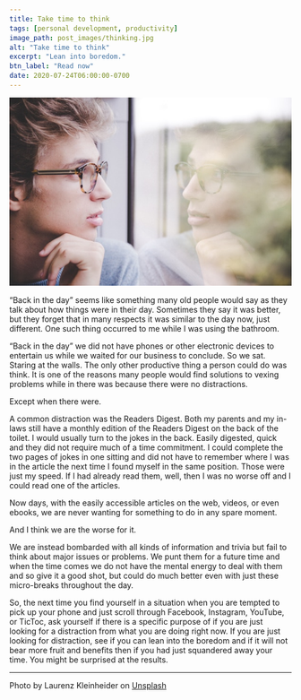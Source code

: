 ```yaml
---
title: Take time to think
tags: [personal development, productivity]
image_path: post_images/thinking.jpg
alt: "Take time to think"
excerpt: "Lean into boredom."
btn_label: "Read now"
date: 2020-07-24T06:00:00-0700
---
```

![thinking][image]

“Back in the day” seems like something many old people would say as they talk about how things were in their day. Sometimes they say it was better, but they forget that in many respects it was similar to the day now, just different. One such thing occurred to me while I was using the bathroom.

“Back in the day” we did not have phones or other electronic devices to entertain us while we waited for our business to conclude. So we sat. Staring at the walls. The only other productive thing a person could do was think. It is one of the reasons many people would find solutions to vexing problems while in there was because there were no distractions. 

Except when there were.

A common distraction was the Readers Digest. Both my parents and my in-laws still have a monthly edition of the Readers Digest on the back of the toilet. I would usually turn to the jokes in the back. Easily digested, quick and they did not require much of a time commitment. I could complete the two pages of jokes in one sitting and did not have to remember where I was in the article the next time I found myself in the same position. Those were just my speed. If I had already read them, well, then I was no worse off and I could read one of the articles.

Now days, with the easily accessible articles on the web, videos, or even ebooks, we are never wanting for something to do in any spare moment.

And I think we are the worse for it.

We are instead bombarded with all kinds of information and trivia but fail to think about major issues or problems. We punt them for a future time and when the time comes we do not have the mental energy to deal with them and so give it a good shot, but could do much better even with just these micro-breaks throughout the day.

So, the next time you find yourself in a situation when you are tempted to pick up your phone and just scroll through Facebook, Instagram, YouTube, or TicToc, ask yourself if there is a specific purpose of if you are just looking for a distraction from what you are doing right now. If you are just looking for distraction, see if you can lean into the boredom and if it will not bear more fruit and benefits then if you had just squandered away your time. You might be surprised at the results.

---
Photo by Laurenz Kleinheider on [Unsplash][unsplash]

[image]: /images/post_images/thinking.jpg
[unsplash]: https://unsplash.com/photos/OsC8HauR0e0

